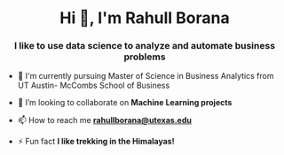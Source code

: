 
<!--
**rahullborana/rahullborana** is a ✨ _special_ ✨ repository because its `README.md` (this file) appears on your GitHub profile.

Here are some ideas to get you started:

- 🔭 I’m currently working on ...
- 🌱 I’m currently learning ...
- 👯 I’m looking to collaborate on ...
- 🤔 I’m looking for help with ...
- 💬 Ask me about ...
- 📫 How to reach me: ...
- 😄 Pronouns: ...
- ⚡ Fun fact: ...
-->

<h1 align="center">Hi 👋, I'm Rahull Borana</h1>
<h3 align="center">I like to use data science to analyze and automate business problems</h3>

- 🌱 I'm currently pursuing Master of Science in Business Analytics from UT Austin- McCombs School of Business

- 👯 I’m looking to collaborate on **Machine Learning projects**

- 📫 How to reach me **rahullborana@utexas.edu**

- ⚡ Fun fact **I like trekking in the Himalayas!**

